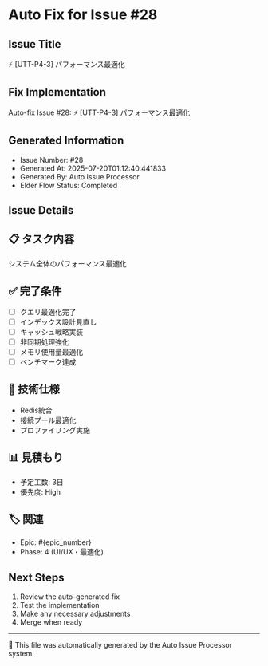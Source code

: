 # Auto Fix for Issue #28

## Issue Title
⚡ [UTT-P4-3] パフォーマンス最適化

## Fix Implementation
Auto-fix Issue #28: ⚡ [UTT-P4-3] パフォーマンス最適化

## Generated Information
- Issue Number: #28
- Generated At: 2025-07-20T01:12:40.441833
- Generated By: Auto Issue Processor
- Elder Flow Status: Completed

## Issue Details
## 📋 タスク内容
システム全体のパフォーマンス最適化

## ✅ 完了条件
- [ ] クエリ最適化完了
- [ ] インデックス設計見直し
- [ ] キャッシュ戦略実装
- [ ] 非同期処理強化
- [ ] メモリ使用量最適化
- [ ] ベンチマーク達成

## 🔧 技術仕様
- Redis統合
- 接続プール最適化
- プロファイリング実施

## 📊 見積もり
- 予定工数: 3日
- 優先度: High

## 🏷️ 関連
- Epic: #{epic_number}
- Phase: 4 (UI/UX・最適化)


## Next Steps
1. Review the auto-generated fix
2. Test the implementation
3. Make any necessary adjustments
4. Merge when ready

---
🤖 This file was automatically generated by the Auto Issue Processor system.
